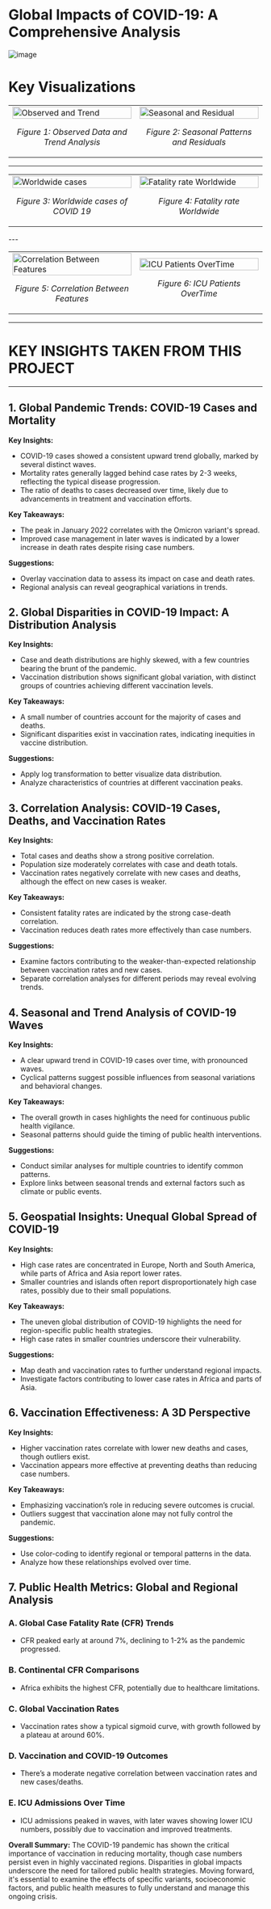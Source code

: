 # Global Impacts of COVID-19: A Comprehensive Analysis

![image](https://github.com/user-attachments/assets/77fe12e0-c36e-42e5-8d48-daeee40cad05)

# Key Visualizations

<table>
  <tr>
    <td width="50%">
      <img src="images/image1.png" alt="Observed and Trend" width="100%">
      <p align="center"><em>Figure 1: Observed Data and Trend Analysis</em></p>
    </td>
    <td width="50%">
      <img src="images/image2.png" alt="Seasonal and Residual" width="100%">
      <p align="center"><em>Figure 2: Seasonal Patterns and Residuals</em></p>
    </td>
  </tr>
</table>

---

<table>
  <tr>
    <td width="50%">
      <img src="images/image3.png" alt="Worldwide cases" width="100%">
      <p align="center"><em>Figure 3: Worldwide cases of COVID 19</em></p>
    </td>
    <td width="50%">
      <img src="images/image4.png" alt="Fatality rate Worldwide" width="100%">
      <p align="center"><em>Figure 4: Fatality rate Worldwide</em></p>
    </td>
  </tr>
</table>
---

<table>
  <tr>
    <td width="50%">
      <img src="images/image5.png" alt="Correlation Between Features" width="100%">
      <p align="center"><em>Figure 5: Correlation Between Features</em></p>
    </td>
    <td width="50%">
      <img src="images/image6.png" alt="ICU Patients OverTime" width="100%">
      <p align="center"><em>Figure 6: ICU Patients OverTime</em></p>
    </td>
  </tr>
</table>

---

# KEY INSIGHTS TAKEN FROM THIS PROJECT
---
## 1. **Global Pandemic Trends: COVID-19 Cases and Mortality**

**Key Insights:**
- COVID-19 cases showed a consistent upward trend globally, marked by several distinct waves.
- Mortality rates generally lagged behind case rates by 2-3 weeks, reflecting the typical disease progression.
- The ratio of deaths to cases decreased over time, likely due to advancements in treatment and vaccination efforts.

**Key Takeaways:**
- The peak in January 2022 correlates with the Omicron variant's spread.
- Improved case management in later waves is indicated by a lower increase in death rates despite rising case numbers.

**Suggestions:**
- Overlay vaccination data to assess its impact on case and death rates.
- Regional analysis can reveal geographical variations in trends.

## 2. **Global Disparities in COVID-19 Impact: A Distribution Analysis**

**Key Insights:**
- Case and death distributions are highly skewed, with a few countries bearing the brunt of the pandemic.
- Vaccination distribution shows significant global variation, with distinct groups of countries achieving different vaccination levels.

**Key Takeaways:**
- A small number of countries account for the majority of cases and deaths.
- Significant disparities exist in vaccination rates, indicating inequities in vaccine distribution.

**Suggestions:**
- Apply log transformation to better visualize data distribution.
- Analyze characteristics of countries at different vaccination peaks.

## 3. **Correlation Analysis: COVID-19 Cases, Deaths, and Vaccination Rates**

**Key Insights:**
- Total cases and deaths show a strong positive correlation.
- Population size moderately correlates with case and death totals.
- Vaccination rates negatively correlate with new cases and deaths, although the effect on new cases is weaker.

**Key Takeaways:**
- Consistent fatality rates are indicated by the strong case-death correlation.
- Vaccination reduces death rates more effectively than case numbers.

**Suggestions:**
- Examine factors contributing to the weaker-than-expected relationship between vaccination rates and new cases.
- Separate correlation analyses for different periods may reveal evolving trends.

## 4. **Seasonal and Trend Analysis of COVID-19 Waves**

**Key Insights:**
- A clear upward trend in COVID-19 cases over time, with pronounced waves.
- Cyclical patterns suggest possible influences from seasonal variations and behavioral changes.

**Key Takeaways:**
- The overall growth in cases highlights the need for continuous public health vigilance.
- Seasonal patterns should guide the timing of public health interventions.

**Suggestions:**
- Conduct similar analyses for multiple countries to identify common patterns.
- Explore links between seasonal trends and external factors such as climate or public events.

## 5. **Geospatial Insights: Unequal Global Spread of COVID-19**

**Key Insights:**
- High case rates are concentrated in Europe, North and South America, while parts of Africa and Asia report lower rates.
- Smaller countries and islands often report disproportionately high case rates, possibly due to their small populations.

**Key Takeaways:**
- The uneven global distribution of COVID-19 highlights the need for region-specific public health strategies.
- High case rates in smaller countries underscore their vulnerability.

**Suggestions:**
- Map death and vaccination rates to further understand regional impacts.
- Investigate factors contributing to lower case rates in Africa and parts of Asia.

## 6. **Vaccination Effectiveness: A 3D Perspective**

**Key Insights:**
- Higher vaccination rates correlate with lower new deaths and cases, though outliers exist.
- Vaccination appears more effective at preventing deaths than reducing case numbers.

**Key Takeaways:**
- Emphasizing vaccination’s role in reducing severe outcomes is crucial.
- Outliers suggest that vaccination alone may not fully control the pandemic.

**Suggestions:**
- Use color-coding to identify regional or temporal patterns in the data.
- Analyze how these relationships evolved over time.

## 7. **Public Health Metrics: Global and Regional Analysis**

### A. **Global Case Fatality Rate (CFR) Trends**
- CFR peaked early at around 7%, declining to 1-2% as the pandemic progressed.

### B. **Continental CFR Comparisons**
- Africa exhibits the highest CFR, potentially due to healthcare limitations.

### C. **Global Vaccination Rates**
- Vaccination rates show a typical sigmoid curve, with growth followed by a plateau at around 60%.

### D. **Vaccination and COVID-19 Outcomes**
- There’s a moderate negative correlation between vaccination rates and new cases/deaths.

### E. **ICU Admissions Over Time**
- ICU admissions peaked in waves, with later waves showing lower ICU numbers, possibly due to vaccination and improved treatments.

**Overall Summary:**
The COVID-19 pandemic has shown the critical importance of vaccination in reducing mortality, though case numbers persist even in highly vaccinated regions. Disparities in global impacts underscore the need for tailored public health strategies. Moving forward, it's essential to examine the effects of specific variants, socioeconomic factors, and public health measures to fully understand and manage this ongoing crisis.

